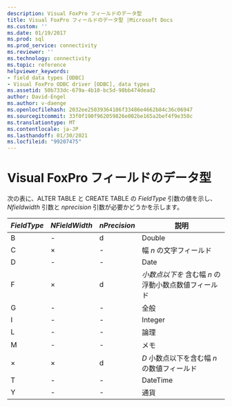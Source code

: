 ```yaml
---
description: Visual FoxPro フィールドのデータ型
title: Visual FoxPro フィールドのデータ型 |Microsoft Docs
ms.custom: ''
ms.date: 01/19/2017
ms.prod: sql
ms.prod_service: connectivity
ms.reviewer: ''
ms.technology: connectivity
ms.topic: reference
helpviewer_keywords:
- field data types [ODBC]
- Visual FoxPro ODBC driver [ODBC], data types
ms.assetid: 50b733dc-679a-4b10-bc5d-98bb474dead2
author: David-Engel
ms.author: v-daenge
ms.openlocfilehash: 2032ee25039364186f33486e4662b84c36c06947
ms.sourcegitcommit: 33f0f190f962059826e002be165a2bef4f9e350c
ms.translationtype: MT
ms.contentlocale: ja-JP
ms.lasthandoff: 01/30/2021
ms.locfileid: "99207475"
---
```

# <a name="visual-foxpro-field-data-types"></a>Visual FoxPro フィールドのデータ型
次の表に、ALTER TABLE と CREATE TABLE の *FieldType* 引数の値を示し、 *Nfieldwidth* 引数と *nprecision* 引数が必要かどうかを示します。  
  
|*FieldType*|*NFieldWidth*|*nPrecision*|説明|  
|-----------------|-------------------|------------------|-----------------|  
|B|-|d|Double|  
|C|×|-|幅 *n* の文字フィールド|  
|D|-|-|Date|  
|F|×|d|*小数点以下を* 含む幅 *n* の浮動小数点数値フィールド|  
|G|-|-|全般|  
|I|-|-|Integer|  
|L|-|-|論理|  
|M|-|-|メモ|  
|×|×|d|*D* 小数点以下を含む幅 *n* の数値フィールド|  
|T|-|-|DateTime|  
|Y|-|-|通貨|
